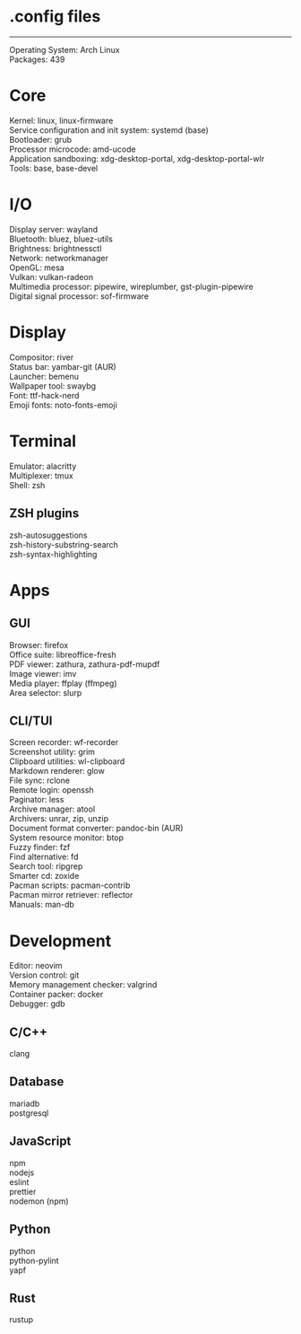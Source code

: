 # .config files

---

Operating System: Arch Linux\
Packages: 439

# Core

Kernel: linux, linux-firmware\
Service configuration and init system: systemd (base)\
Bootloader: grub\
Processor microcode: amd-ucode\
Application sandboxing: xdg-desktop-portal, xdg-desktop-portal-wlr\
Tools: base, base-devel

# I/O

Display server: wayland\
Bluetooth: bluez, bluez-utils\
Brightness: brightnessctl\
Network: networkmanager\
OpenGL: mesa\
Vulkan: vulkan-radeon\
Multimedia processor: pipewire, wireplumber, gst-plugin-pipewire\
Digital signal processor: sof-firmware

# Display

Compositor: river\
Status bar: yambar-git (AUR)\
Launcher: bemenu\
Wallpaper tool: swaybg\
Font: ttf-hack-nerd\
Emoji fonts: noto-fonts-emoji

# Terminal

Emulator: alacritty\
Multiplexer: tmux\
Shell: zsh

## ZSH plugins

zsh-autosuggestions\
zsh-history-substring-search\
zsh-syntax-highlighting

# Apps

## GUI

Browser: firefox\
Office suite: libreoffice-fresh\
PDF viewer: zathura, zathura-pdf-mupdf\
Image viewer: imv\
Media player: ffplay (ffmpeg)\
Area selector: slurp

## CLI/TUI

Screen recorder: wf-recorder\
Screenshot utility: grim\
Clipboard utilities: wl-clipboard\
Markdown renderer: glow\
File sync: rclone\
Remote login: openssh\
Paginator: less\
Archive manager: atool\
Archivers: unrar, zip, unzip\
Document format converter: pandoc-bin (AUR)\
System resource monitor: btop\
Fuzzy finder: fzf\
Find alternative: fd\
Search tool: ripgrep\
Smarter cd: zoxide\
Pacman scripts: pacman-contrib\
Pacman mirror retriever: reflector\
Manuals: man-db

# Development

Editor: neovim\
Version control: git\
Memory management checker: valgrind\
Container packer: docker\
Debugger: gdb

## C/C++

clang

## Database

mariadb\
postgresql

## JavaScript

npm\
nodejs\
eslint\
prettier\
nodemon (npm)

## Python

python\
python-pylint\
yapf

## Rust

rustup
